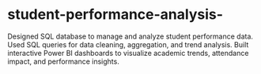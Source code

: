 # student-performance-analysis-
Designed SQL database to manage and analyze student performance data.  Used SQL queries for data cleaning, aggregation, and trend analysis.  Built interactive Power BI dashboards to visualize academic trends, attendance impact, and performance insights.
